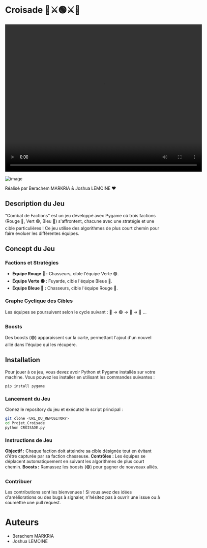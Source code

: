 # Croisade 🔴⚔️🟢⚔️🔵

<center>
  <video width="640" height="480" controls>
    <source src="https://igadvisory.fr/opendata/Croisade_Trailer.mp4" type="video/mp4">
  </video>
</center>

![image](https://github.com/Berachem/Croisade/assets/61350744/98e175d1-4e97-4dd3-adda-ba9f3e270f7e)

Réalisé par Berachem MARKRIA & Joshua LEMOINE ❤

## Description du Jeu

"Combat de Factions" est un jeu développé avec Pygame où trois factions (Rouge 🔴, Vert 🟢, Bleu 🔵) s'affrontent, chacune avec une stratégie et une cible particulières ! Ce jeu utilise des algorithmes de plus court chemin pour faire évoluer les différentes équipes.

## Concept du Jeu

### Factions et Stratégies

- **Équipe Rouge 🔴 :** Chasseurs, cible l'équipe Verte 🟢.
- **Équipe Verte 🟢 :** Fuyarde, cible l'équipe Bleue 🔵.
- **Équipe Bleue 🔵 :** Chasseurs, cible l'équipe Rouge 🔴.

### Graphe Cyclique des Cibles

Les équipes se poursuivent selon le cycle suivant :
🔴 -> 🟢 -> 🔵 -> 🔴 ...

### Boosts

Des boosts (🟣) apparaissent sur la carte, permettant l'ajout d'un nouvel allié dans l'équipe qui les récupère.

## Installation

Pour jouer à ce jeu, vous devez avoir Python et Pygame installés sur votre machine. Vous pouvez les installer en utilisant les commandes suivantes :

```bash
pip install pygame
```

### Lancement du Jeu
Clonez le repository du jeu et exécutez le script principal :

```bash
git clone <URL_DU_REPOSITORY>
cd Projet_Croisade
python CROISADE.py
```

### Instructions de Jeu
**Objectif :** Chaque faction doit atteindre sa cible désignée tout en évitant d'être capturée par sa faction chasseuse.
**Contrôles :** Les équipes se déplacent automatiquement en suivant les algorithmes de plus court chemin.
**Boosts :** Ramassez les boosts (🟣) pour gagner de nouveaux alliés.

### Contribuer
Les contributions sont les bienvenues ! Si vous avez des idées d'améliorations ou des bugs à signaler, n'hésitez pas à ouvrir une issue ou à soumettre une pull request.

# Auteurs
- Berachem MARKRIA
- Joshua LEMOINE

